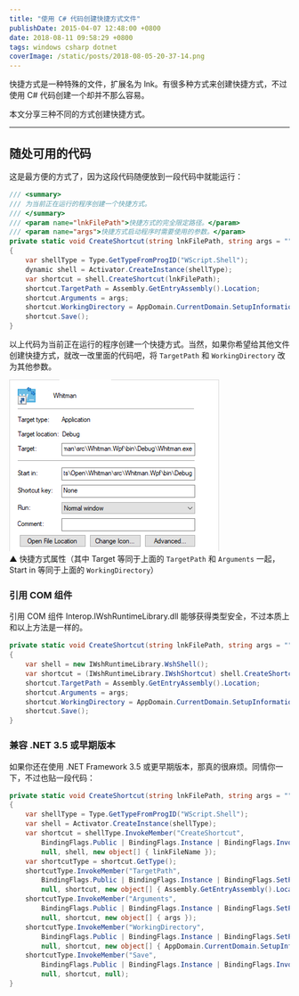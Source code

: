 ```yaml
---
title: "使用 C# 代码创建快捷方式文件"
publishDate: 2015-04-07 12:48:00 +0800
date: 2018-08-11 09:58:29 +0800
tags: windows csharp dotnet
coverImage: /static/posts/2018-08-05-20-37-14.png
---
```


快捷方式是一种特殊的文件，扩展名为 lnk。有很多种方式来创建快捷方式，不过使用 C# 代码创建一个却并不那么容易。

本文分享三种不同的方式创建快捷方式。

---

## 随处可用的代码

这是最方便的方式了，因为这段代码随便放到一段代码中就能运行：

```csharp
/// <summary>
/// 为当前正在运行的程序创建一个快捷方式。
/// </summary>
/// <param name="lnkFilePath">快捷方式的完全限定路径。</param>
/// <param name="args">快捷方式启动程序时需要使用的参数。</param>
private static void CreateShortcut(string lnkFilePath, string args = "")
{
    var shellType = Type.GetTypeFromProgID("WScript.Shell");
    dynamic shell = Activator.CreateInstance(shellType);
    var shortcut = shell.CreateShortcut(lnkFilePath);
    shortcut.TargetPath = Assembly.GetEntryAssembly().Location;
    shortcut.Arguments = args;
    shortcut.WorkingDirectory = AppDomain.CurrentDomain.SetupInformation.ApplicationBase;
    shortcut.Save();
}
```

以上代码为当前正在运行的程序创建一个快捷方式。当然，如果你希望给其他文件创建快捷方式，就改一改里面的代码吧，将 `TargetPath` 和 `WorkingDirectory` 改为其他参数。

![快捷方式属性](/static/posts/2018-08-05-20-37-14.png)  
▲ 快捷方式属性（其中 Target 等同于上面的 `TargetPath` 和 `Arguments` 一起，Start in 等同于上面的 `WorkingDirectory`）

### 引用 COM 组件

引用 COM 组件 Interop.IWshRuntimeLibrary.dll 能够获得类型安全，不过本质上和以上方法是一样的。

```csharp
private static void CreateShortcut(string lnkFilePath, string args = "")
{
    var shell = new IWshRuntimeLibrary.WshShell();
    var shortcut = (IWshRuntimeLibrary.IWshShortcut) shell.CreateShortcut(linkFileName);
    shortcut.TargetPath = Assembly.GetEntryAssembly().Location;
    shortcut.Arguments = args;
    shortcut.WorkingDirectory = AppDomain.CurrentDomain.SetupInformation.ApplicationBase;
    shortcut.Save();
}
```
### 兼容 .NET 3.5 或早期版本

如果你还在使用 .NET Framework 3.5 或更早期版本，那真的很麻烦。同情你一下，不过也贴一段代码：

```csharp
private static void CreateShortcut(string lnkFilePath, string args = "")
{
    var shellType = Type.GetTypeFromProgID("WScript.Shell");
    var shell = Activator.CreateInstance(shellType);
    var shortcut = shellType.InvokeMember("CreateShortcut",
        BindingFlags.Public | BindingFlags.Instance | BindingFlags.InvokeMethod,
        null, shell, new object[] { linkFileName });
    var shortcutType = shortcut.GetType();
    shortcutType.InvokeMember("TargetPath",
        BindingFlags.Public | BindingFlags.Instance | BindingFlags.SetProperty,
        null, shortcut, new object[] { Assembly.GetEntryAssembly().Location });
    shortcutType.InvokeMember("Arguments",
        BindingFlags.Public | BindingFlags.Instance | BindingFlags.SetProperty, 
        null, shortcut, new object[] { args });
    shortcutType.InvokeMember("WorkingDirectory",
        BindingFlags.Public | BindingFlags.Instance | BindingFlags.SetProperty, 
        null, shortcut, new object[] { AppDomain.CurrentDomain.SetupInformation.ApplicationBase });
    shortcutType.InvokeMember("Save",
        BindingFlags.Public | BindingFlags.Instance | BindingFlags.InvokeMethod,
        null, shortcut, null);
}
```

